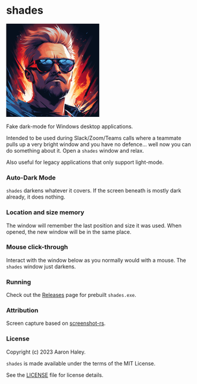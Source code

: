 # shades

<img src="doc/shades.png">

Fake dark-mode for Windows desktop applications.

Intended to be used during Slack/Zoom/Teams calls where a teammate pulls up a very bright window and you have no defence... well now you can do something about it. Open a `shades` window and relax.

Also useful for legacy applications that only support light-mode.

### Auto-Dark Mode

`shades` darkens whatever it covers. If the screen beneath is mostly dark already, it does nothing.

### Location and size memory

The window will remember the last position and size it was used. When opened, the new window will be in the same place.

### Mouse click-through

Interact with the window below as you normally would with a mouse. The `shades` window just darkens.

### Running

Check out the [Releases](https://github.com/halaaro/shades/releases) page for prebuilt `shades.exe`.

### Attribution

Screen capture based on [screenshot-rs](https://github.com/robmikh/screenshot-rs).

### License

Copyright (c) 2023 Aaron Haley.

`shades` is made available under the terms of the MIT License.

See the [LICENSE](https://github.com/halaaro/shades/blob/master/LICENSE) file for license details.
